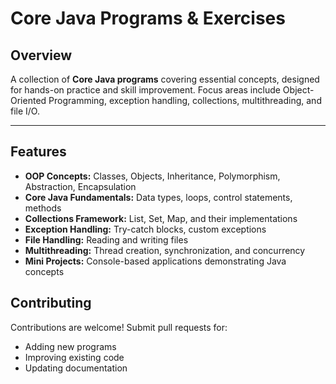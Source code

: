 # Core Java Programs & Exercises

## Overview
A collection of **Core Java programs** covering essential concepts, designed for hands-on practice and skill improvement. Focus areas include Object-Oriented Programming, exception handling, collections, multithreading, and file I/O.

---

## Features
- **OOP Concepts:** Classes, Objects, Inheritance, Polymorphism, Abstraction, Encapsulation
- **Core Java Fundamentals:** Data types, loops, control statements, methods
- **Collections Framework:** List, Set, Map, and their implementations
- **Exception Handling:** Try-catch blocks, custom exceptions
- **File Handling:** Reading and writing files
- **Multithreading:** Thread creation, synchronization, and concurrency
- **Mini Projects:** Console-based applications demonstrating Java concepts


## Contributing
Contributions are welcome! Submit pull requests for:
- Adding new programs
- Improving existing code
- Updating documentation
